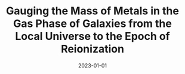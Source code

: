 ---
title: "Gauging the Mass of Metals in the Gas Phase of Galaxies from the Local Universe to the Epoch of Reionization"
authbefore: "K. E. Heintz, A. E. Shapley, R. L. Sanders, M. Killi, D. Watson, G. Magdis, F. Valentino, M. Ginolfi, D. Narayanan, T. R. Greve, J. P. U. Fynbo, D. Vizgan, and "
authafter: ""
collection: publications
permalink: /publication/2023-01-01-gauging-the-mass-of-metals
date: 2023-01-01
venue: 'Astronomy & Astrophysics 678 (2023): A30'
pubtype: 'astro'
paperurl: https://www.aanda.org/articles/aa/full_html/2023/10/aa46573-23/aa46573-23.html
pdf: /publications/files/gauging-the-mass-of-metals.pdf
---